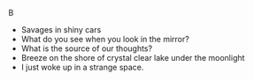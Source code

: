 B

- Savages in shiny cars
- What do you see when you look in the mirror? 
- What is the source of our thoughts? 
- Breeze on the shore of crystal clear lake under the moonlight
- I just woke up in a strange space.
